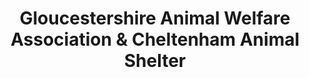 ---
title: "Gloucestershire Animal Welfare Association & Cheltenham Animal Shelter"
url: /cheltenham/gloucestershire-animal-welfare-association-and-cheltenham-animal-shelter/
shop: charity
---